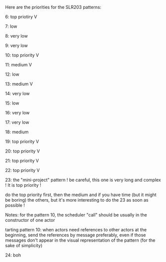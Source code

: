 Here are the priorities for the SLR203 patterns:

6: top priotiry V

7: low

8: very low

9: very low

10: top priority V 

11: medium V

12: low

13: medium V

14: very low

15: low

16: very low

17: very low

18: medium

19: top priority V

20: top priority V

21: top priority V

22: top priority V

23: the "mini-project" pattern ! be careful, this one is very long and complex ! It is top priority ! 

do the top priority first, then the medium and if you have time (but it might be boring) the others, but it's more interesting to do the 23 as soon as possible !

Notes: for the pattern 10, the scheduler "call" should be usually in the constructor of one actor

tarting pattern 10: when actors need references to other actors at the beginning, send the references by message preferably, even if those messages don't appear in the visual representation of the pattern (for the sake of simplicity)

24: boh 